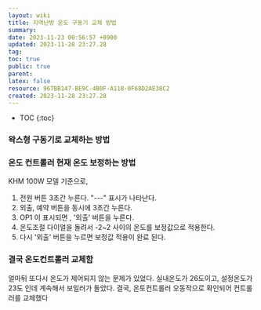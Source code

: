 ```yaml
---
layout: wiki
title: 지역난방 온도 구동기 교체 방법
summary: 
date: 2023-11-23 00:56:57 +0900
updated: 2023-11-28 23:27.28
tag: 
toc: true
public: true
parent: 
latex: false
resource: 967BB147-BE9C-4B0F-A118-0F68D2AE38C2
created: 2023-11-28 23:27.28
---
```

* TOC
{:toc}

### 왁스형 구동기로 교체하는 방법

### 온도 컨트롤러 현재 온도 보정하는 방법
KHM 100W 모델 기준으로, 
1. 전원 버튼 3초간 누른다. "---" 표시가 나타난다.
2. 외출, 예약 버튼을 동시에 3초간 누른다.
3. OP1 이 표시되면 , '외출' 버튼을 누른다.
4. 온도조절 다이얼을 돌려서 -2~2 사이의 온도를 보정값으로 적용한다.
5. 다시 '외출' 버튼을 누르면 보정값 적용이 완료 된다.

### 결국 온도컨트롤러 교체함
얼마뒤 또다시 온도가 제어되지 않는 문제가 있었다.
실내온도가 26도이고, 설정온도가 23도 인데 계속해서 보일러가 돌았다.
결국, 온토컨트롤러 오동작으로 확인되어 컨트롤러를 교체했다
